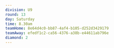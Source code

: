 ```yaml
---
division: U9
round: 13
day: Saturday
time: 8.30am
teamHome: 8e64d4c0-bb87-4af4-b105-d252d3429179
teamAway: efedf1c2-ca56-4376-a38b-e44611ab796e
diamond: 2
---
```

